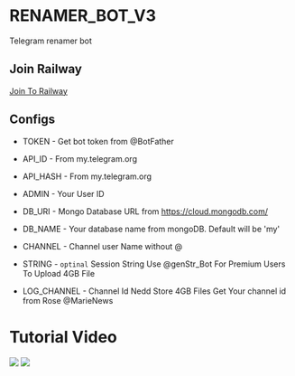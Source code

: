 # RENAMER_BOT_V3
Telegram renamer bot

## Join Railway

<a href="https://railway.app?referralCode=RFr_Ev">Join To Railway</a>

## Configs 

* TOKEN  - Get bot token from @BotFather

* API_ID        - From my.telegram.org 

* API_HASH      - From my.telegram.org 

* ADMIN         - Your User ID 

* DB_URI  - Mongo Database URL from https://cloud.mongodb.com/

* DB_NAME  - Your database name from mongoDB. Default will be 'my'

* CHANNEL        - Channel user Name without @

* STRING -  ```optinal``` Session String Use @genStr_Bot For Premium Users To Upload 4GB File

* LOG_CHANNEL - Channel Id Nedd Store 4GB Files Get Your channel id from Rose @MarieNews 


# Tutorial Video 

<a href="https://youtu.be/03jQRyMVFCs"><img src="https://img.shields.io/badge/How%20To%20Deploy-blue.svg?logo=Youtube"></a>
<a href="https://youtu.be/03jQRyMVFCs"><img src="https://img.shields.io/youtube/views/03jQRyMVFCs?style=social">

